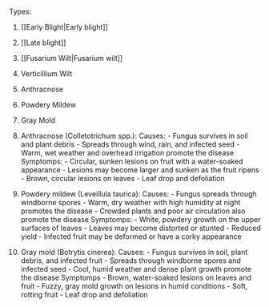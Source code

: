 
Types:
1. [[Early  Blight|Early blight]]
2. [[Late blight]]
3. [[Fusarium Wilt|Fusarium wilt]]
4. Verticillium Wilt
5. Anthracnose
6. Powdery Mildew
7. Gray Mold






5.  Anthracnose (Colletotrichum spp.):
		Causes:
			-   Fungus survives in soil and plant debris
			-   Spreads through wind, rain, and infected seed
			-   Warm, wet weather and overhead irrigation promote the disease
		Symptomps:
			-   Circular, sunken lesions on fruit with a water-soaked appearance
			-   Lesions may become larger and sunken as the fruit ripens
			-   Brown, circular lesions on leaves
			-   Leaf drop and defoliation


6.  Powdery mildew (Leveillula taurica):
		Causes:
			-   Fungus spreads through windborne spores
			-   Warm, dry weather with high humidity at night promotes the disease
			-   Crowded plants and poor air circulation also promote the disease
		Symptomps:
			-   White, powdery growth on the upper surfaces of leaves
			-   Leaves may become distorted or stunted
			-   Reduced yield
			-   Infected fruit may be deformed or have a corky appearance


7.  Gray mold (Botrytis cinerea):
		Causes:
			-   Fungus survives in soil, plant debris, and infected fruit
			-   Spreads through windborne spores and infected seed
			-   Cool, humid weather and dense plant growth promote the disease
		Symptomps
			-   Brown, water-soaked lesions on leaves and fruit
			-   Fuzzy, gray mold growth on lesions in humid conditions
			-   Soft, rotting fruit
			-   Leaf drop and defoliation